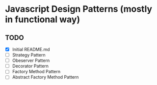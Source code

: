 # Javascript Design Patterns (mostly in functional way)

## TODO

- [x] Initial README.md
- [ ] Strategy Pattern
- [ ] Obeserver Pattern
- [ ] Decorator Pattern
- [ ] Factory Method Pattern
- [ ] Abstract Factory Method Pattern
